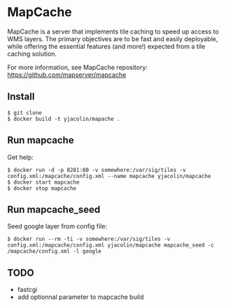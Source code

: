 # MapCache

MapCache is a server that implements tile caching to speed up access to WMS
layers. The primary objectives are to be fast and easily deployable, while
offering the essential features (and more!) expected from a tile caching
solution.

For more information, see MapCache repository: 
https://github.com/mapserver/mapcache

## Install
```
$ git clone
$ docker build -t yjacolin/mapache .
```

## Run mapcache

Get help:
```
$ docker run -d -p 8281:80 -v somewhere:/var/sig/tiles -v config.xml:/mapcache/config.xml --name mapcache yjacolin/mapcache
$ docker start mapcache
$ docker stop mapcache
```

## Run mapcache_seed

Seed google layer from config file:
```
$ docker run --rm -ti -v somewhere:/var/sig/tiles -v config.xml:/mapcache/config.xml yjacolin/mapcache mapcache_seed -c /mapcache/config.xml -l google
```

## TODO

* fastcgi
* add optionnal parameter to mapcache build


